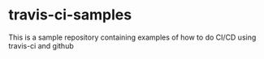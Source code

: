# travis-ci-samples
This is a sample repository containing examples of how to do CI/CD using travis-ci and github
